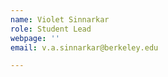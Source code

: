 ```yaml
---
name: Violet Sinnarkar
role: Student Lead
webpage: ''
email: v.a.sinnarkar@berkeley.edu

---
```





